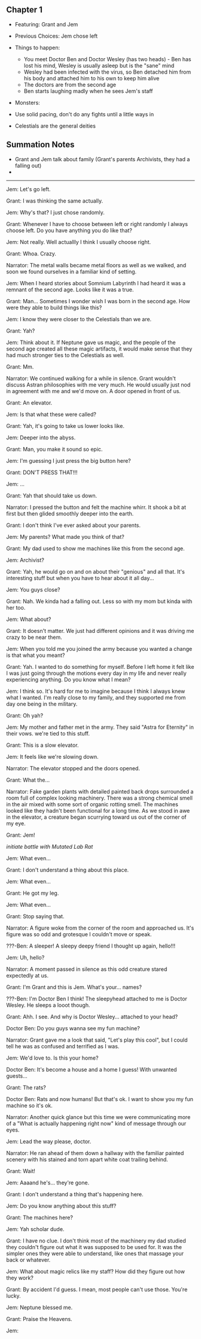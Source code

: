 ## Chapter 1

- Featuring: Grant and Jem
- Previous Choices: Jem chose left
- Things to happen:

  - You meet Doctor Ben and Doctor Wesley (has two heads) - Ben has lost his mind, Wesley is usually asleep but is the "sane" mind
  - Wesley had been infected with the virus, so Ben detached him from his body and attached him to his own to keep him alive
  - The doctors are from the second age
  - Ben starts laughing madly when he sees Jem's staff
- Monsters:
- Use solid pacing, don't do any fights until a little ways in
- Celestials are the general deities

## Summation Notes

- Grant and Jem talk about family (Grant's parents Archivists, they had a falling out)
- 

---

Jem: Let's go left.

Grant: I was thinking the same actually.

Jem: Why's that? I just chose randomly.

Grant: Whenever I have to choose between left or right randomly I always choose left. Do you have anything you do like that?

Jem: Not really. Well actuallly I think I usually choose right.

Grant: Whoa. Crazy.

Narrator: The metal walls became metal floors as well as we walked, and soon we found ourselves in a familiar kind of setting.

Jem: When I heard stories about Somnium Labyrinth I had heard it was a remnant of the second age. Looks like it was a true.

Grant: Man... Sometimes I wonder wish I was born in the second age. How were they able to build things like this?

Jem: I know they were closer to the Celestials than we are.

Grant: Yah?

Jem: Think about it. If Neptune gave us magic, and the people of the second age created all these magic artifacts, it would make sense that they had much stronger ties to the Celestials as well.

Grant: Mm.

Narrator: We continued walking for a while in silence. Grant wouldn't discuss Astran philosophies with me very much. He would usually just nod in agreement with me and we'd move on. A door opened in front of us.

Grant: An elevator.

Jem: Is that what these were called?

Grant: Yah, it's going to take us lower looks like.

Jem: Deeper into the abyss.

Grant: Man, you make it sound so epic.

Jem: I'm guessing I just press the big button here?

Grant: DON'T PRESS THAT!!!

Jem: ...

Grant: Yah that should take us down.

Narrator: I pressed the button and felt the machine whirr. It shook a bit at first but then glided smoothly deeper into the earth.

Grant: I don't think I've ever asked about your parents.

Jem: My parents? What made you think of that?

Grant: My dad used to show me machines like this from the second age.

Jem: Archivist?

Grant: Yah, he would go on and on about their "genious" and all that. It's interesting stuff but when you have to hear about it all day...

Jem: You guys close?

Grant: Nah. We kinda had a falling out. Less so with my mom but kinda with her too.

Jem: What about?

Grant: It doesn't matter. We just had different opinions and it was driving me crazy to be near them.

Jem: When you told me you joined the army because you wanted a change is that what you meant?

Grant: Yah. I wanted to do something for myself. Before I left home it felt like I was just going through the motions every day in my life and never really experiencing anything. Do you know what I mean?

Jem: I think so. It's hard for me to imagine because I think I always knew what I wanted. I'm really close to my family, and they supported me from day one being in the military.

Grant: Oh yah?

Jem: My mother and father met in the army. They said "Astra for Eternity" in their vows. we're tied to this stuff.

Grant: This is a slow elevator.

Jem: It feels like we're slowing down.

Narrator: The elevator stopped and the doors opened.

Grant: What the...

Narrator: Fake garden plants with detailed painted back drops surrounded a room full of complex looking machinery. There was a strong chemical smell in the air mixed with some sort of organic rotting smell. The machines looked like they hadn't been functional for a long time. As we stood in awe in the elevator, a creature began scurrying toward us out of the corner of my eye.

Grant: Jem!

*initiate battle with Mutated Lab Rat*

Jem: What even...

Grant: I don't understand a thing about this place.

Jem: What even...

Grant: He got my leg.

Jem: What even...

Grant: Stop saying that.

Narrator: A figure woke from the corner of the room and approached us. It's figure was so odd and grotesque I couldn't move or speak.

???-Ben: A sleeper! A sleepy deepy friend I thought up again, hello!!!

Jem: Uh, hello?

Narrator: A moment passed in silence as this odd creature stared expectedly at us.

Grant: I'm Grant and this is Jem. What's your... names?

???-Ben: I'm Doctor Ben I think! The sleepyhead attached to me is Doctor Wesley. He sleeps a looot though.

Grant: Ahh. I see. And why is Doctor Wesley... attached to your head?

Doctor Ben: Do you guys wanna see my fun machine?

Narrator: Grant gave me a look that said, "Let's play this cool", but I could tell he was as confused and terrified as I was.

Jem: We'd love to. Is this your home?

Doctor Ben: It's become a house and a home I guess! With unwanted guests...

Grant: The rats?

Doctor Ben: Rats and now humans! But that's ok. I want to show you my fun machine so it's ok.

Narrator: Another quick glance but this time we were communicating more of a "What is actually happening right now" kind of message through our eyes.

Jem: Lead the way please, doctor.

Narrator: He ran ahead of them down a hallway with the familiar painted scenery with his stained and torn apart white coat trailing behind.

Grant: Wait!

Jem: Aaaand he's... they're gone.

Grant: I don't understand a thing that's happening here.

Jem: Do you know anything about this stuff?

Grant: The machines here?

Jem: Yah scholar dude.

Grant: I have no clue. I don't think most of the machinery my dad studied they couldn't figure out what it was supposed to be used for. It was the simpler ones they were able to understand, like ones that massage your back or whatever.

Jem: What about magic relics like my staff? How did they figure out how they work?

Grant: By accident I'd guess. I mean, most people can't use those. You're lucky.

Jem: Neptune blessed me.

Grant: Praise the Heavens.

Jem: 